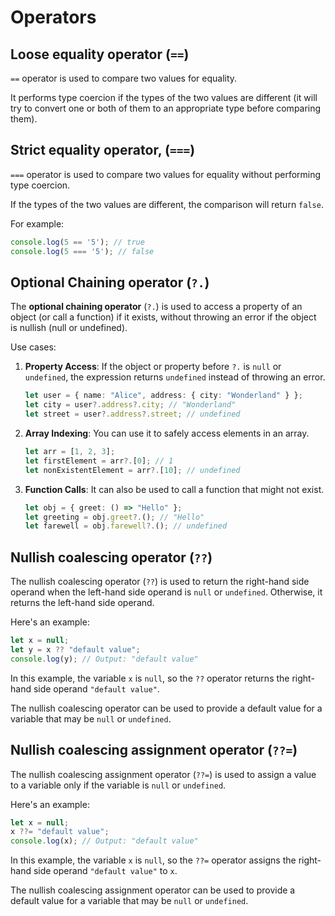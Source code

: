 # Operators

## Loose equality operator (`==`)

`==` operator is used to compare two values for equality.

It performs type coercion if the types of the two values are different (it will try to convert one or both of them to an appropriate type before comparing them). 


## Strict equality operator, (`===`)

`===` operator is used to compare two values for equality without performing type coercion.

If the types of the two values are different, the comparison will return `false`.

For example:

```javascript
console.log(5 == '5'); // true
console.log(5 === '5'); // false
```


## Optional Chaining operator (`?.`)

The **optional chaining operator** (`?.`) is used to access a property of an object (or call a function) if it exists, without throwing an error if the object is nullish (null or undefined). 

Use cases:
1. **Property Access**: If the object or property before `?.` is `null` or `undefined`, the expression returns `undefined` instead of throwing an error.
   ```typescript
   let user = { name: "Alice", address: { city: "Wonderland" } };
   let city = user?.address?.city; // "Wonderland"
   let street = user?.address?.street; // undefined
   ```
2. **Array Indexing**: You can use it to safely access elements in an array.
   ```typescript
   let arr = [1, 2, 3];
   let firstElement = arr?.[0]; // 1
   let nonExistentElement = arr?.[10]; // undefined
   ```
3. **Function Calls**: It can also be used to call a function that might not exist.
   ```typescript
   let obj = { greet: () => "Hello" };
   let greeting = obj.greet?.(); // "Hello"
   let farewell = obj.farewell?.(); // undefined
   ```


## Nullish coalescing operator (`??`)

The nullish coalescing operator (`??`) is used to return the right-hand side operand when the left-hand side operand is `null` or `undefined`. Otherwise, it returns the left-hand side operand.

Here's an example:

```javascript
let x = null;
let y = x ?? "default value";
console.log(y); // Output: "default value"
```

In this example, the variable `x` is `null`, so the `??` operator returns the right-hand side operand `"default value"`.

The nullish coalescing operator can be used to provide a default value for a variable that may be `null` or `undefined`.


## Nullish coalescing assignment operator (`??=`)

The nullish coalescing assignment operator (`??=`) is used to assign a value to a variable only if the variable is `null` or `undefined`. 

Here's an example:

```javascript
let x = null;
x ??= "default value";
console.log(x); // Output: "default value"
```

In this example, the variable `x` is `null`, so the `??=` operator assigns the right-hand side operand `"default value"` to `x`.

The nullish coalescing assignment operator can be used to provide a default value for a variable that may be `null` or `undefined`.
